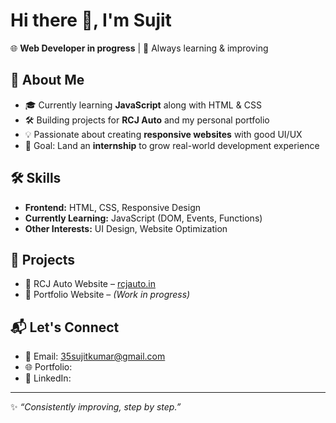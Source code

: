 # Hi there 👋, I'm Sujit  

🌐 **Web Developer in progress** | 🚀 Always learning & improving  

## 🚀 About Me
- 🎓 Currently learning **JavaScript** along with HTML & CSS  
- 🛠️ Building projects for **RCJ Auto** and my personal portfolio  
- 💡 Passionate about creating **responsive websites** with good UI/UX  
- 🎯 Goal: Land an **internship** to grow real-world development experience  

## 🛠️ Skills
- **Frontend:** HTML, CSS, Responsive Design  
- **Currently Learning:** JavaScript (DOM, Events, Functions)  
- **Other Interests:** UI Design, Website Optimization  

## 📌 Projects
- 🌟 RCJ Auto Website – [rcjauto.in](https://www.rcjauto.in/)  
- 📂 Portfolio Website – *(Work in progress)*  

## 📬 Let's Connect
- 📧 Email: 35sujitkumar@gmail.com 
- 🌐 Portfolio:  
- 💼 LinkedIn: 

---

✨ *“Consistently improving, step by step.”*
